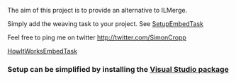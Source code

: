 The aim of this project is to provide an alternative to ILMerge. 

Simply add the weaving task to your project. See [SetupEmbedTask](wiki/SetupEmbedTask)

Feel free to ping me on twitter http://twitter.com/SimonCropp

[HowItWorksEmbedTask](wiki/HowItWorksEmbedTask)
 

### Setup can be simplified by installing the [Visual Studio package](http://visualstudiogallery.msdn.microsoft.com/70c0e54d-07de-4ff3-a62f-aac9c31e8c39) 